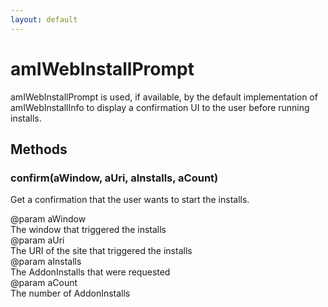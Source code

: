 ```yaml
---
layout: default
---
```


# amIWebInstallPrompt #
  
amIWebInstallPrompt is used, if available, by the default implementation of   
amIWebInstallInfo to display a confirmation UI to the user before running  
installs.  
  

## Methods ##

### confirm(aWindow, aUri, aInstalls, aCount) ###
  
Get a confirmation that the user wants to start the installs.  
  
@param  aWindow  
        The window that triggered the installs  
@param  aUri  
        The URI of the site that triggered the installs  
@param  aInstalls  
        The AddonInstalls that were requested  
@param  aCount  
        The number of AddonInstalls  
  
